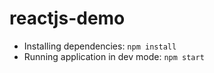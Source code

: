 # reactjs-demo #
 * Installing dependencies: `npm install`
 * Running application in dev mode: `npm start`
